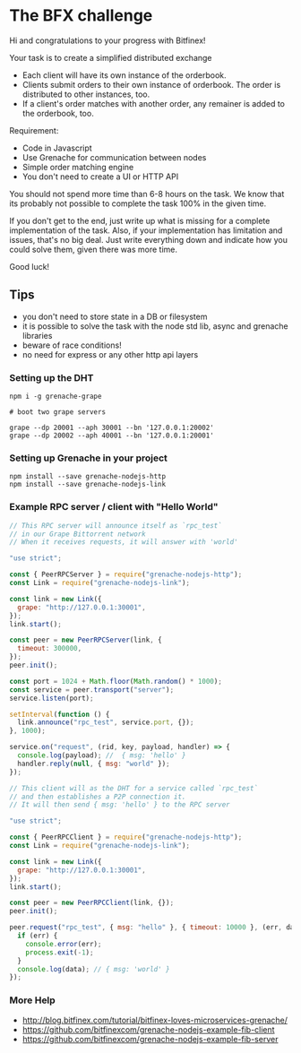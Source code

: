 # The BFX challenge

Hi and congratulations to your progress with Bitfinex!

Your task is to create a simplified distributed exchange

- Each client will have its own instance of the orderbook.
- Clients submit orders to their own instance of orderbook. The order is distributed to other instances, too.
- If a client's order matches with another order, any remainer is added to the orderbook, too.

Requirement:

- Code in Javascript
- Use Grenache for communication between nodes
- Simple order matching engine
- You don't need to create a UI or HTTP API

You should not spend more time than 6-8 hours on the task. We know that its probably not possible to complete the task 100% in the given time.

If you don't get to the end, just write up what is missing for a complete implementation of the task. Also, if your implementation has limitation and issues, that's no big deal. Just write everything down and indicate how you could solve them, given there was more time.

Good luck!

## Tips

- you don't need to store state in a DB or filesystem
- it is possible to solve the task with the node std lib, async and grenache libraries
- beware of race conditions!
- no need for express or any other http api layers

### Setting up the DHT

```
npm i -g grenache-grape
```

```
# boot two grape servers

grape --dp 20001 --aph 30001 --bn '127.0.0.1:20002'
grape --dp 20002 --aph 40001 --bn '127.0.0.1:20001'
```

### Setting up Grenache in your project

```
npm install --save grenache-nodejs-http
npm install --save grenache-nodejs-link
```

### Example RPC server / client with "Hello World"

```js
// This RPC server will announce itself as `rpc_test`
// in our Grape Bittorrent network
// When it receives requests, it will answer with 'world'

"use strict";

const { PeerRPCServer } = require("grenache-nodejs-http");
const Link = require("grenache-nodejs-link");

const link = new Link({
  grape: "http://127.0.0.1:30001",
});
link.start();

const peer = new PeerRPCServer(link, {
  timeout: 300000,
});
peer.init();

const port = 1024 + Math.floor(Math.random() * 1000);
const service = peer.transport("server");
service.listen(port);

setInterval(function () {
  link.announce("rpc_test", service.port, {});
}, 1000);

service.on("request", (rid, key, payload, handler) => {
  console.log(payload); //  { msg: 'hello' }
  handler.reply(null, { msg: "world" });
});
```

```js
// This client will as the DHT for a service called `rpc_test`
// and then establishes a P2P connection it.
// It will then send { msg: 'hello' } to the RPC server

"use strict";

const { PeerRPCClient } = require("grenache-nodejs-http");
const Link = require("grenache-nodejs-link");

const link = new Link({
  grape: "http://127.0.0.1:30001",
});
link.start();

const peer = new PeerRPCClient(link, {});
peer.init();

peer.request("rpc_test", { msg: "hello" }, { timeout: 10000 }, (err, data) => {
  if (err) {
    console.error(err);
    process.exit(-1);
  }
  console.log(data); // { msg: 'world' }
});
```

### More Help

- http://blog.bitfinex.com/tutorial/bitfinex-loves-microservices-grenache/
- https://github.com/bitfinexcom/grenache-nodejs-example-fib-client
- https://github.com/bitfinexcom/grenache-nodejs-example-fib-server
